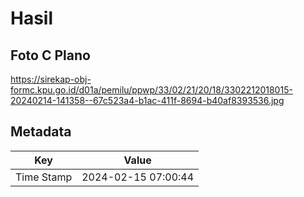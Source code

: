 # Hasil

## Foto C Plano

https://sirekap-obj-formc.kpu.go.id/d01a/pemilu/ppwp/33/02/21/20/18/3302212018015-20240214-141358--67c523a4-b1ac-411f-8694-b40af8393536.jpg


## Metadata

| Key        | Value               |
| ---------- | ------------------- |
| Time Stamp | 2024-02-15 07:00:44 |




